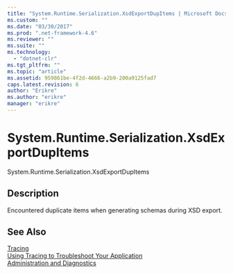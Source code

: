 ```yaml
---
title: "System.Runtime.Serialization.XsdExportDupItems | Microsoft Docs"
ms.custom: ""
ms.date: "03/30/2017"
ms.prod: ".net-framework-4.6"
ms.reviewer: ""
ms.suite: ""
ms.technology: 
  - "dotnet-clr"
ms.tgt_pltfrm: ""
ms.topic: "article"
ms.assetid: 959861be-4f2d-4666-a2b9-200a9125fad7
caps.latest.revision: 6
author: "Erikre"
ms.author: "erikre"
manager: "erikre"
---
```

# System.Runtime.Serialization.XsdExportDupItems
System.Runtime.Serialization.XsdExportDupItems  
  
## Description  
 Encountered duplicate items when generating schemas during XSD export.  
  
## See Also  
 [Tracing](../../../../../docs/framework/wcf/diagnostics/tracing/tracing.md)   
 [Using Tracing to Troubleshoot Your Application](../../../../../docs/framework/wcf/diagnostics/tracing/using-tracing-to-troubleshoot-your-application.md)   
 [Administration and Diagnostics](../../../../../docs/framework/wcf/diagnostics/administration-and-diagnostics.md)
